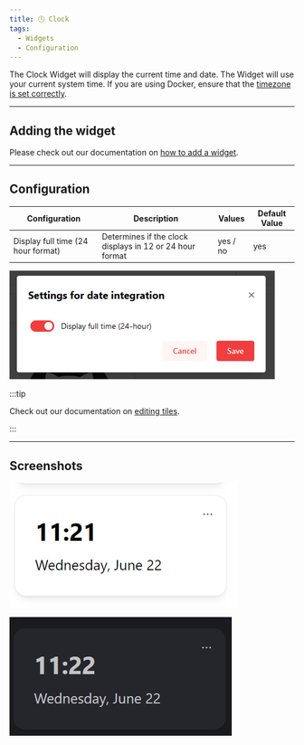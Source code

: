 ```yaml
---
title: 🕓 Clock
tags:
  - Widgets
  - Configuration
---
```



The Clock Widget will display the current time and date. The Widget will use your current system time. If you are using Docker, ensure that the [timezone is set correctly](/docs/advanced/docker-configuration#timezone-settings).

---

## Adding the widget
Please check out our documentation on [how to add a widget](/docs/introduction/after-the-installation#adding-widgets).

---

## Configuration

| Configuration         | Description | Values | Default Value |
| --------------------- | ----------- | ------ | ------------- |
| Display full time (24 hour format) | Determines if the clock displays in 12 or 24 hour format | yes / no | yes |

![configuration of the weather widget](./img/clock/widget-clock-configuration.png)

:::tip

Check out our documentation on [editing tiles](/docs/introduction/after-the-installation#organizing-and-re-arranging-your-dashboard).

:::

---

## Screenshots

![clock widget in light mode](./img/clock/widget-clock-light-mode.png)

![clock widget in dark mode](./img/clock/widget-clock-dark-mode.png)
